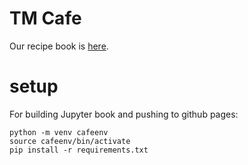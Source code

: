 # TM Cafe
Our recipe book is [here](https://makto-toruk.github.io/tm-cafe/README.html).

# setup
For building Jupyter book and pushing to github pages:
```
python -m venv cafeenv
source cafeenv/bin/activate
pip install -r requirements.txt
```